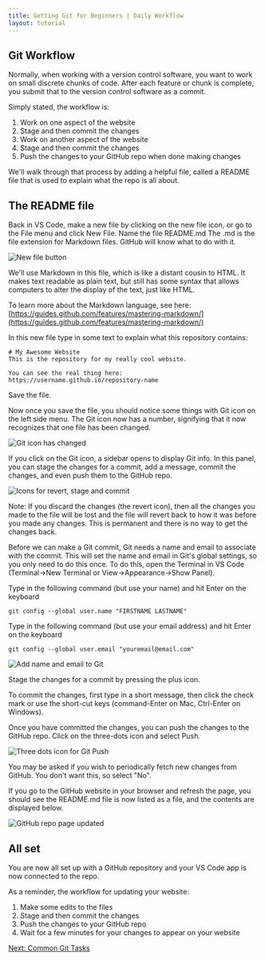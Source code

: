 ```yaml
---
title: Getting Git for Beginners | Daily Workflow
layout: tutorial
---
```


## Git Workflow


Normally, when working with a version control software, you want to work on
small discrete chunks of code. After each feature or chunk is complete, you
submit that to the version control software as a commit.

Simply stated, the workflow is:

1.  Work on one aspect of the website
2.  Stage and then commit the changes
3.  Work on another aspect of the website
4.  Stage and then commit the changes
5.  Push the changes to your GitHub repo when done making changes

We'll walk through that process by adding a helpful file, called a README file
that is used to explain what the repo is all about.

## The README file

Back in VS Code, make a new file by clicking on the new file icon, or go to the
File menu and click New File. Name the file <span class="terms">README.md</span>
The <span class="terms">.md</span> is the file extension for Markdown files.
GitHub will know what to do with it.

![New file button](../assets/images/github-vscode/readme-file.png)

We'll use Markdown in this file, which is like a distant cousin to HTML. It
makes text readable as plain text, but still has some syntax that allows
computers to alter the display of the text, just like HTML.

To learn more about the Markdown language, see here:
[https://guides.github.com/features/mastering-markdown/](https://guides.github.com/features/mastering-markdown/)

In this new file type in some text to explain what this repository contains:


```     
# My Awesome Website
This is the repository for my really cool website.

You can see the real thing here: 
https://username.github.io/repository-name
```

Save the file.

Now once you save the file, you should notice some things with Git icon on the
left side menu. The Git icon now has a number, signifying that it now recognizes
that one file has been changed.

![Git icon has changed](../assets/images/github-vscode/git-icon-change.png)

If you click on the Git icon, a sidebar opens to display Git info. In this
panel, you can stage the changes for a commit, add a message, commit the
changes, and even push them to the GitHub repo.

![Icons for revert, stage and commit](../assets/images/github-vscode/git-icons.png)

Note: If you discard the changes (the revert icon), then all the changes you
made to the file will be lost and the file will revert back to how it was before
you made any changes. This is permanent and there is no way to get the changes
back.

Before we can make a Git commit, Git needs a name and email to associate with
the commit. This will set the name and email in Git's global settings, so you
only need to do this once. To do this, open the Terminal in VS Code
(Terminal->New Terminal or View->Appearance->Show Panel).

Type in the following command (but use your name) and hit Enter on the keyboard

`git config --global user.name "FIRSTNAME LASTNAME"`

Type in the following command (but use your email address) and hit Enter on the keyboard

`git config --global user.email "youremail@email.com"`

![Add name and email to Git](../assets/images/github-vscode/git-globals.png)

Stage the changes for a commit by pressing the plus icon.

To commit the changes, first type in a short message, then click the check mark
or use the short-cut keys (command-Enter on Mac, Ctrl-Enter on Windows).

Once you have committed the changes, you can push the changes to the GitHub
repo. Click on the three-dots icon and select Push.

![Three dots icon for Git Push](../assets/images/github-vscode/git-push.png)

You may be asked if you wish to periodically fetch new changes from GitHub. You
don't want this, so select "No".

If you go to the GitHub website in your browser and refresh the page, you should
see the README.md file is now listed as a file, and the contents are displayed
below.

![GitHub repo page updated](../assets/images/github-vscode/github-repo-updated.png)

## All set

You are now all set up with a GitHub repository and your VS Code app is now
connected to the repo.

As a reminder, the workflow for updating your website:

1.  Make some edits to the files
2.  Stage and then commit the changes
3.  Push the changes to your GitHub repo
4.  Wait for a few minutes for your changes to appear on your website


<a class="button" href="common-git-tasks.html">Next: Common Git Tasks</a>
